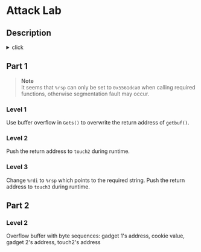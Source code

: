 # Attack Lab

## Description
<details><summary>click</summary>
Files:

    ctarget

Linux binary with code-injection vulnerability.  To be used for phases
1-3 of the assignment.

    rtarget

Linux binary with return-oriented programming vulnerability.  To be
used for phases 4-5 of the assignment.

     cookie.txt

Text file containing 4-byte signature required for this lab instance.

     farm.c

Source code for gadget farm present in this instance of rtarget.  You
can compile (use flag -Og) and disassemble it to look for gadgets.

     hex2raw

Utility program to generate byte sequences.  See documentation in lab
handout.
</details>

## Part 1

> **Note**  
> It seems that `%rsp` can only be set to `0x5561dca0` when calling required functions, otherwise segmentation fault may occur.

### Level 1
Use buffer overflow in `Gets()` to overwrite the return address of `getbuf()`.

### Level 2
Push the return address to `touch2` during runtime.

### Level 3
Change `%rdi` to `%rsp` which points to the required string.
Push the return address to `touch3` during runtime.

## Part 2

### Level 2
Overflow buffer with byte sequences: gadget 1's address, cookie value, gadget 2's address, touch2's address
